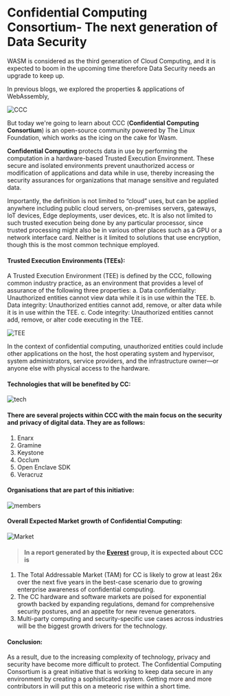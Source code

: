 # Confidential Computing Consortium- The next generation of Data Security

WASM is considered as the third generation of Cloud Computing, and it is expected to boom in the upcoming time therefore Data Security needs an upgrade to keep up.

In previous blogs, we explored the properties & applications of WebAssembly, 

![CCC](https://www.wasm.builders/remoteimages/uploads/articles/nehtxxtii657ojq3zu0n.png)
 
But today we're going to learn about CCC (**Confidential Computing Consortium**) is an open-source community powered by The Linux Foundation, which works as the icing on the cake for Wasm. 

**Confidential Computing** protects data in use by performing the computation in a hardware-based Trusted Execution Environment. These secure and isolated environments prevent unauthorized access or modification of applications and data while in use, thereby increasing the security assurances for organizations that manage sensitive and regulated data.

Importantly, the definition is not limited to “cloud” uses, but can be applied anywhere including public cloud servers, on-premises servers, gateways, IoT devices, Edge deployments, user devices, etc. It is also not limited to such trusted execution being done by any particular processor, since trusted processing might also be in various other places such as a GPU or a network interface card. Neither is it limited to solutions that use encryption, though this is the most common technique employed.

#### Trusted Execution Environments (TEEs):

A Trusted Execution Environment (TEE) is defined by the CCC, following common industry practice, as an environment that provides a level of assurance of the following three properties:
a. Data confidentiality: Unauthorized entities cannot view data while it is in use within the TEE.
b. Data integrity: Unauthorized entities cannot add, remove, or alter data while it is in use within the TEE.
c. Code integrity: Unauthorized entities cannot add, remove, or alter code executing in the TEE.

![TEE](https://www.wasm.builders/remoteimages/uploads/articles/43ipbflrew28rzqybgrv.png)
 

In the context of confidential computing, unauthorized entities could include other applications on the host, the host operating system and hypervisor, system administrators, service providers, and the infrastructure owner—or anyone else with physical access to the hardware. 

#### Technologies that will be benefited by CC:
![tech](https://www.wasm.builders/remoteimages/uploads/articles/yyrszmsj7nz77huv4tyq.png)

#### There are several projects within CCC with the main focus on the security and privacy of digital data. They are as follows:

1. Enarx
2. Gramine
3. Keystone
4. Occlum
5. Open Enclave SDK
6. Veracruz

#### Organisations that are part of this initiative:

![members](https://www.wasm.builders/remoteimages/uploads/articles/bvgjq36nngdu8ldy1j6d.png)




#### Overall Expected Market growth of Confidential Computing:
![Market](https://www.wasm.builders/remoteimages/uploads/articles/9nyuiaxjjfkvqi0o28a7.png)


>#### In a report generated by the [Everest](https://confidentialcomputing.io/wp-content/uploads/sites/85/2021/10/Everest_Group_-_Confidential_Computing_-_The_Next_Frontier_in_Data_Security_-_2021-10-19.pdf) group, it is expected about CCC is
1. The Total Addressable Market (TAM) for CC is likely to grow at least 26x over the next five years in the best-case scenario due to growing enterprise awareness of confidential computing.
2. The CC hardware and software markets are poised for exponential growth backed by expanding regulations, demand for comprehensive security postures, and an appetite for new revenue generators.
3. Multi-party computing and security-specific use cases across industries will be the biggest growth drivers for the technology.

#### Conclusion:
As a result, due to the increasing complexity of technology, privacy and security have become more difficult to protect. The Confidential Computing Consortium is a great initiative that is working to keep data secure in any environment by creating a sophisticated system. Getting more and more contributors in will put this on a meteoric rise within a short time.




